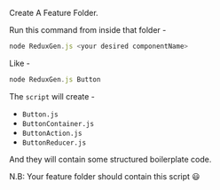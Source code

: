 Create A Feature Folder.

Run this command from inside that folder -

```javascript
node ReduxGen.js <your desired componentName>
```

Like -

```javascript
node ReduxGen.js Button
```

The `script` will create -
 * `Button.js`
 * `ButtonContainer.js`
 * `ButtonAction.js`
 * `ButtonReducer.js`

And they will contain some structured boilerplate code.

N.B: Your feature folder should contain this script 😃